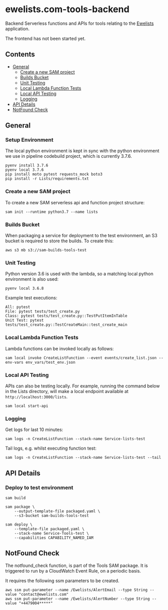 # ewelists.com-tools-backend
Backend Serverless functions and APIs for tools relating to the [Ewelists](https://github.com/Alex-Burgess/ewelists.com) application.

The frontend has not been started yet.

## Contents

- [General](#general)
  - [Create a new SAM project](#create-a-new-sam-project)
  - [Builds Bucket](#builds-bucket)
  - [Unit Testing](#unit-testing)
  - [Local Lambda Function Tests](#local-lambda-function-tests)
  - [Local API Testing](#local-api-testing)
  - [Logging](#logging)
- [API Details](#api-details)
- [NotFound Check](#notfound-check)

## General

### Setup Environment
The local python environment is kept in sync with the python environment we use in pipeline codebuild project, which is currently 3.7.6.
```
pyenv install 3.7.6
pyenv local 3.7.6
pip install moto pytest requests_mock boto3
pip install -r Lists/requirements.txt
```

### Create a new SAM project

To create a new SAM serverless api and function project structure:
```
sam init --runtime python3.7 --name lists
```

### Builds Bucket

When packaging a service for deployment to the test environment, an S3 bucket is required to store the builds.  To create this:
```
aws s3 mb s3://sam-builds-tools-test
```

### Unit Testing
Python version 3.6 is used with the lambda, so a matching local python environment is also used:
```
pyenv local 3.6.8
```

Example test executions:
```
All: pytest
File: pytest tests/test_create.py
Class: pytest tests/test_create.py::TestPutItemInTable
Unit Test: pytest tests/test_create.py::TestCreateMain::test_create_main
```

### Local Lambda Function Tests
Lambda functions can be invoked locally as follows:
```
sam local invoke CreateListFunction --event events/create_list.json --env-vars env_vars/test_env.json
```

### Local API Testing
APIs can also be testing locally.  For example, running the command below in the Lists directory, will make a local endpoint available at `http://localhost:3000/lists`.
```
sam local start-api
```

### Logging
Get logs for last 10 minutes:
```
sam logs -n CreateListFunction --stack-name Service-lists-test
```

Tail logs, e.g. whilst executing function test:
```
sam logs -n CreateListFunction --stack-name Service-lists-test --tail
```

## API Details

### Deploy to test environment
```
sam build

sam package \
    --output-template-file packaged.yaml \
    --s3-bucket sam-builds-tools-test

sam deploy \
    --template-file packaged.yaml \
    --stack-name Service-Tools-test \
    --capabilities CAPABILITY_NAMED_IAM
```

## NotFound Check
The notfound_check function, is part of the Tools SAM package.  It is triggered to run by a CloudWatch Event Rule, on a periodic basis.

It requires the following ssm parameters to be created.
```
aws ssm put-parameter --name /Ewelists/AlertEmail --type String --value "contact@ewelists.com"
aws ssm put-parameter --name /Ewelists/AlertNumber --type String --value "+4479004*****"
```

